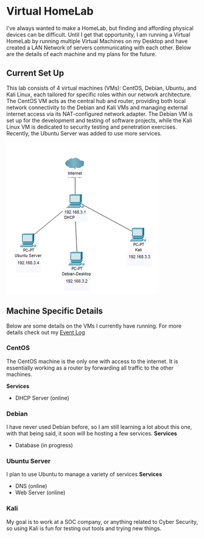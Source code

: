 # Virtual HomeLab
I've always wanted to make a HomeLab, but finding and affording physical devices can be difficult. Until I get that opportunity, I am running a Virtual HomeLab by running multiple Virtual Machines on my Desktop and have created a LAN Network of servers communicating with each other. Below are the details of each machine and my plans for the future. 

## Current Set Up
This lab consists of 4 virtual machines (VMs): CentOS, Debian, Ubuntu, and Kali Linux, each tailored for specific roles within our network architecture. The CentOS VM acts as the central hub and router, providing both local network connectivity to the Debian and Kali VMs and managing external internet access via its NAT-configured network adapter. The Debian VM is set up for the development and testing of software projects, while the Kali Linux VM is dedicated to security testing and penetration exercises. Recently, the Ubuntu Server was added to use more services.

![Current Virtual Lab](Images/Virtual-Homelab-3-21.png)

## Machine Specific Details 
Below are some details on the VMs I currently have running. For more details check out my [Event Log](Event-Log.md)

### CentOS
The CentOS machine is the only one with access to the internet. It is essentially working as a router by forwarding all traffic to the other machines.

  __Services__
- DHCP Server (online)


### Debian
I have never used Debian before, so I am still learning a lot about this one, with that being said, it soon will be hosting a few services.
__Services__
- Database (in progress)

### Ubuntu Server
I plan to use Ubuntu to manage a variety of services 
__Services__
- DNS (online)
- Web Server (online)

### Kali
My goal is to work at a SOC company, or anything related to Cyber Security, so using Kali is fun for testing out tools and trying new things.
